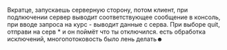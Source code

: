 Вкратце, запускаешь серверную сторону, потом клиент, при подлкючении сервер выводит соответствующее сообщение в консоль, при вводе запроса на курс - выводит данные с серва. При выборе quit, отправи на серв * и он поймёт что ты отключился. есть обработка исключений, многопотоковость было лень делать☻
